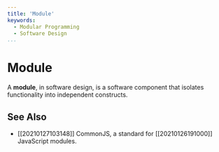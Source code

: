 ```yaml
---
title: 'Module'
keywords:
  - Modular Programming
  - Software Design
...
```


# Module
A **module**, in software design, is a software component that isolates functionality into independent constructs.

## See Also
  - [[20210127103148]] CommonJS, a standard for [[20210126191000]] JavaScript modules.
